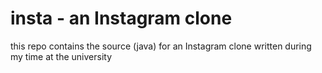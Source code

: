 # insta - an Instagram clone

this repo contains the source (java) for an Instagram clone written during my time at the university
